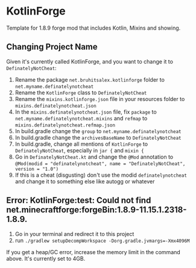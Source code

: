 # KotlinForge

Template for 1.8.9 forge mod that includes Kotlin, Mixins and showing.

## Changing Project Name

Given it's currently called KotlinForge, and you want to change it to `DefinatelyNotCheat`:

1. Rename the package `net.bruhitsalex.kotlinforge` folder to `net.myname.definatelynotcheat`
2. Rename the `KotlinForge` class to `DefinatelyNotCheat`
3. Rename the `mixins.kotlinforge.json` file in your resources folder to `mixins.definatelynotcheat.json`
4. In the `mixins.definatelynotcheat.json` file, fix `package` to `net.myname.definatelynotcheat.mixins` and `refmap` to `mixins.definatelynotcheat.refmap.json`
5. In build.gradle change the `group` to `net.myname.definatelynotcheat`
6. In build.gradle change the `archivesBaseName` to `DefinatelyNotCheat`
7. In build.gradle, change all mentions of `KotlinForge` to `DefinatelyNotCheat`, especially in `jar {` and `mixin {`
8. Go in `DefinatelyNotCheat.kt` and change the `@Mod` annotation to `@Mod(modid = "definatelynotcheat", name = "DefinatelyNotCheat", version = "1.0")`
9. If this is a cheat (disgusting) don't use the modid `definatelynotcheat` and change it to something else like autogg or whatever

## Error: KotlinForge:test: Could not find net.minecraftforge:forgeBin:1.8.9-11.15.1.2318-1.8.9.

1. Go in your terminal and redirect it to this project
2. run `./gradlew setupDecompWorkspace -Dorg.gradle.jvmargs=-Xmx4096M`

If you get a heap/GC error, increase the memory limit in the command above. It's currently set to 4GB.